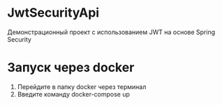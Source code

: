 # JwtSecurityApi
Демонстрационный проект с использованием JWT на основе Spring Security

# Запуск через docker
1) Перейдите в папку docker через терминал
2) Введите команду docker-compose up